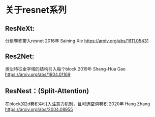 # 关于resnet系列

## ResNeXt:
分组卷积带入resnet
2016年 Saining Xie https://arxiv.org/abs/1611.05431

## Res2Net:
类似特征金字塔的结构引入每个block
2019年 Shang-Hua Gao https://arxiv.org/abs/1904.01169

## ResNest：(Split-Attention)
在block的2d卷积中引入注意力机制，且可选空洞卷积
2020年 Hang Zhang https://arxiv.org/abs/2004.08955
